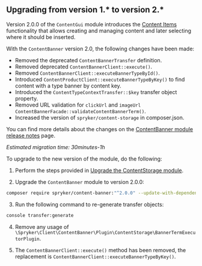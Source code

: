 


## Upgrading from version 1.* to version 2.*

Version 2.0.0 of the `ContentGui` module introduces the [Content Items](/docs/pbc/all/content-management-system/{{site.version}}/base-shop/navigation-feature-overview.html) functionality that allows creating and managing content and later selecting where it should be inserted.

With the `ContentBanner` version 2.0, the following changes have been made:

- Removed the deprecated `ContentBannerTransfer` definition.
- Removed deprecated `ContentBannerClient::execute()`.
- Removed `ContentBannerClient::executeBannerTypeById()`.
- Introduced `ContentProductClient::executeBannerTypeByKey()` to find content with a type banner by content key.
- Introduced the `ContentTypeContextTransfer::$key` transfer object property.
- Removed URL validation for `clickUrl` and `imageUrl ContentBannerFacade::validateContentBannerTerm()`.
- Increased the version of `spryker/content-storage` in composer.json.

You can find more details about the changes on the [ContentBanner module release notes](https://github.com/spryker/content-banner/releases/tag/2.0.0) page.

*Estimated migration time: 30minutes-1h*

To upgrade to the new version of the module, do the following:

1. Perform the steps provided in [Upgrade the ContentStorage module](/docs/pbc/all/content-management-system/{{site.version}}/base-shop/install-and-upgrade/upgrade-modules/upgrade-the-contentstorage-module.html).

2. Upgrade the `ContentBanner` module to version 2.0.0:

```bash
composer require spryker/content-banner:"^2.0.0" --update-with-dependencies
```

3. Run the following command to re-generate transfer objects:

```bash
console transfer:generate
```

4. Remove any usage of `\Spryker\Client\ContentBanner\Plugin\ContentStorage\BannerTermExecutorPlugin`.

5. The `ContentBannerClient::execute()` method has been removed, the replacement is `ContentBannerClient::executeBannerTypeByKey()`.

